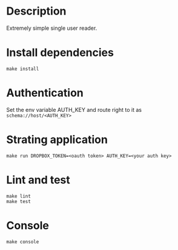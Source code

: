 # Description

Extremely simple single user reader.

# Install dependencies
```
make install
```

# Authentication

Set the env variable AUTH_KEY and route right to it as `schema://host/<AUTH_KEY>`

# Strating application
```
make run DROPBOX_TOKEN=<oauth token> AUTH_KEY=<your auth key>
```

# Lint and test
```
make lint
make test
```

# Console
```
make console
```
